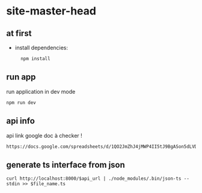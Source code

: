 # site-master-head

## at first

- install dependencies:

        npm install

## run app

run application in dev mode

    npm run dev
    
## api info

api link google doc à checker ! 
    
    https://docs.google.com/spreadsheets/d/1QO2JmZhJ4jMWP4II5tJ9BgASon5dLVDf2B82lmS3GJY/edit#gid=0
    
## generate ts interface from json

    curl http://localhost:8000/$api_url | ./node_modules/.bin/json-ts --stdin >> $file_name.ts